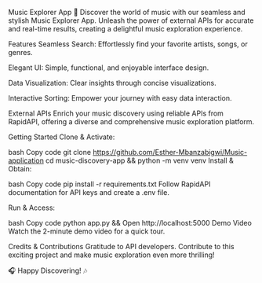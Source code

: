 
Music Explorer App 🎵
Discover the world of music with our seamless and stylish Music Explorer App. Unleash the power of external APIs for accurate and real-time results, creating a delightful music exploration experience.

Features
Seamless Search: Effortlessly find your favorite artists, songs, or genres.

Elegant UI: Simple, functional, and enjoyable interface design.

Data Visualization: Clear insights through concise visualizations.

Interactive Sorting: Empower your journey with easy data interaction.

External APIs
Enrich your music discovery using reliable APIs from RapidAPI, offering a diverse and comprehensive music exploration platform.

Getting Started
Clone & Activate:

bash
Copy code
git clone https://github.com/Esther-Mbanzabigwi/Music-application
cd music-discovery-app && python -m venv venv
Install & Obtain:

bash
Copy code
pip install -r requirements.txt
Follow RapidAPI documentation for API keys and create a .env file.

Run & Access:

bash
Copy code
python app.py && Open http://localhost:5000
Demo Video
Watch the 2-minute demo video for a quick tour.

Credits & Contributions
Gratitude to API developers. Contribute to this exciting project and make music exploration even more thrilling!

🎧 Happy Discovering! 🎶





